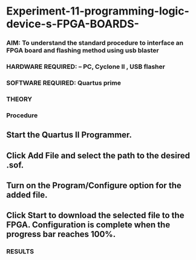 # Experiment-11-programming-logic-device-s-FPGA-BOARDS-
 ### AIM: To understand the standard procedure to interface an FPGA board and flashing method using usb blaster 
### HARDWARE REQUIRED:  – PC, Cyclone II , USB flasher
### SOFTWARE REQUIRED:   Quartus prime
### THEORY 

### Procedure 
## Start the Quartus II Programmer.

## Click Add File and select the path to the desired .sof.

## Turn on the Program/Configure option for the added file.

## Click Start to download the selected file to the FPGA. Configuration is complete when the progress bar reaches 100%.
 






### RESULTS 
